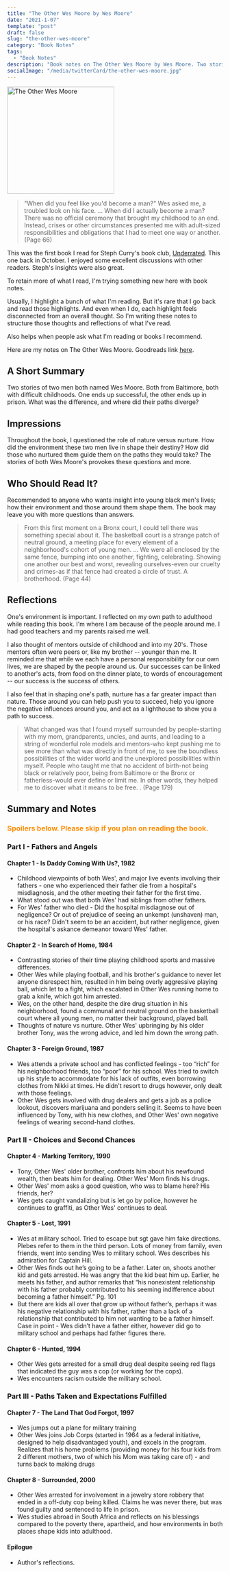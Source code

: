 ```yaml
---
title: "The Other Wes Moore by Wes Moore"
date: "2021-1-07"
template: "post"
draft: false
slug: "the-other-wes-moore"
category: "Book Notes"
tags:
  - "Book Notes"
description: "Book notes on The Other Wes Moore by Wes Moore. Two stories of two men with the same name. Both from Baltimore, both with difficult childhoods. One ends up successful, the other ends up in prison. What was the difference, and where did their paths diverge?"
socialImage: "/media/twitterCard/the-other-wes-moore.jpg"
---
```


<img src="https://images-na.ssl-images-amazon.com/images/I/91P7RaEuLmL.jpg" alt="The Other Wes Moore" width="250" />

>"When did you feel like you'd become a man?" Wes asked me, a troubled look on his face. ... When did I actually become a man? There was no official ceremony that brought my childhood to an end. Instead, crises or other circumstances presented me with adult-sized responsibilities and obligations that I had to meet one way or another. (Page 66)

This was the first book I read for Steph Curry's book club, [Underrated](https://twitter.com/stephencurry30/status/1296168620192538624?lang=en). This one back in October. I enjoyed some excellent discussions with other readers. Steph's insights were also great.

To retain more of what I read, I'm trying something new here with book notes.

Usually, I highlight a bunch of what I'm reading. But it's rare that I go back and read those highlights. And even when I do, each highlight feels disconnected from an overall thought. So I'm writing these notes to structure those thoughts and reflections of what I've read. 

Also helps when people ask what I'm reading or books I recommend.

Here are my notes on The Other Wes Moore. Goodreads link [here](https://www.goodreads.com/book/show/7099273-the-other-wes-moore).

## A Short Summary
Two stories of two men both named Wes Moore. Both from Baltimore, both with difficult childhoods. One ends up successful, the other ends up in prison. What was the difference, and where did their paths diverge?

## Impressions
Throughout the book, I questioned the role of nature versus nurture. How did the environment these two men live in shape their destiny? How did those who nurtured them guide them on the paths they would take? The stories of both Wes Moore's provokes these questions and more.

## Who Should Read It?
Recommended to anyone who wants insight into young black men's lives; how their environment and those around them shape them. The book may leave you with more questions than answers.

>From this first moment on a Bronx court, I could tell there was something special about it. The basketball court is a strange patch of neutral ground, a meeting place for every element of a neighborhood's cohort of young men. ... We were all enclosed by the same fence, bumping into one another, fighting, celebrating. Showing one another our best and worst, revealing ourselves-even our cruelty and crimes-as if that fence had created a circle of trust. A brotherhood. (Page 44)

## Reflections
One's environment is important. I reflected on my own path to adulthood while reading this book. I'm where I am because of the people around me. I had good teachers and my parents raised me well.  

I also thought of mentors outside of childhood and into my 20's. Those mentors often were peers or, like my brother -- younger than me. It reminded me that while we each have a personal responsibility for our own lives, we are shaped by the people around us. Our successes can be linked to another's acts, from food on the dinner plate, to words of encouragement -- our success is the success of others.

I also feel that in shaping one's path, nurture has a far greater impact than nature. Those around you can help push you to succeed, help you ignore the negative influences around you, and act as a lighthouse to show you a path to success.

>What changed was that I found myself surrounded by people-starting with my mom, grandparents, uncles, and aunts, and leading to a string of wonderful role models and mentors-who kept pushing me to see more than what was directly in front of me, to see the boundless possibilities of the wider world and the unexplored possibilities within myself. People who taught me that no accident of birth-not being black or relatively poor, being from Baltimore or the Bronx or fatherless-would ever define or limit me. In other words, they helped me to discover what it means to be free. . (Page 179)

## Summary and Notes
### **<span style = "color: #ff8c00;"> Spoilers below. Please skip if you plan on reading the book.</span>**

### Part I - Fathers and Angels

#### Chapter 1 - Is Daddy Coming With Us?, 1982
- Childhood viewpoints of both Wes', and major live events involving their fathers - one who experienced their father die from a hospital's misdiagnosis, and the other meeting their father for the first time.
- What stood out was that both Wes' had siblings from other fathers.
- For Wes' father who died - Did the hospital misdiagnose out of negligence? Or out of prejudice of seeing an unkempt (unshaven) man, or his race? Didn't seem to be an accident, but rather negligence, given the hospital's askance demeanor toward Wes' father.

#### Chapter 2 - In Search of Home, 1984
- Contrasting stories of their time playing childhood sports and massive differences.
- Other Wes while playing football, and his brother's guidance to never let anyone disrespect him, resulted in him being overly aggressive playing ball, which let to a fight, which escalated in Other Wes running home to grab a knife, which got him arrested.
- Wes, on the other hand, despite the dire drug situation in his neighborhood, found a communal and neutral ground on the basketball court where all young men, no matter their background, played ball.
- Thoughts of nature vs nurture. Other Wes' upbringing by his older brother Tony, was the wrong advice, and led him down the wrong path.

#### Chapter 3 - Foreign Ground, 1987
- Wes attends a private school and has conflicted feelings - too “rich” for his neighborhood friends, too “poor” for his school. Wes tried to switch up his style to accommodate for his lack of outfits, even borrowing clothes from Nikki at times. He didn't resort to drugs however, only dealt with those feelings.
- Other Wes gets involved with drug dealers and gets a job as a police lookout, discovers marijuana and ponders selling it. Seems to have been influenced by Tony, with his new clothes, and Other Wes’ own negative feelings of wearing second-hand clothes.

### Part II - Choices and Second Chances

#### Chapter 4 - Marking Territory, 1990
- Tony, Other Wes' older brother, confronts him about his newfound wealth, then beats him for dealing. Other Wes' Mom finds his drugs.
- Other Wes' mom asks a good question, who was to blame here? His friends, her?
- Wes gets caught vandalizing but is let go by police, however he continues to graffiti, as Other Wes' continues to deal.

#### Chapter 5 - Lost, 1991
- Wes at military school. Tried to escape but sgt gave him fake directions. Plebes refer to them in the third person. Lots of money from family, even friends, went into sending Wes to military school. Wes describes his admiration for Captain Hill.
- Other Wes finds out he’s going to be a father. Later on, shoots another kid and gets arrested. He was angry that the kid beat him up. Earlier, he meets his father, and author remarks that “his nonexistent relationship with his father probably contributed to his seeming indifference about becoming a father himself.” Pg. 101
- But there are kids all over that grow up without father’s, perhaps it was his negative relationship with his father, rather than a lack of a relationship that contributed to him not wanting to be a father himself. Case in point - Wes didn’t have a father either, however did go to military school and perhaps had father figures there.

#### Chapter 6 - Hunted, 1994
- Other Wes gets arrested for a small drug deal despite seeing red flags that indicated the guy was a cop (or working for the cops).
- Wes encounters racism outside the military school.

### Part III - Paths Taken and Expectations Fulfilled

#### Chapter 7 - The Land That God Forgot, 1997
- Wes jumps out a plane for military training
- Other Wes joins Job Corps (started in 1964 as a federal initiative, designed to help disadvantaged youth), and excels in the program. Realizes that his home problems (providing money for his four kids from 2 different mothers, two of which his Mom was taking care of) - and turns back to making drugs

#### Chapter 8 - Surrounded, 2000
- Other Wes arrested for involvement in a jewelry store robbery that ended in a off-duty cop being killed. Claims he was never there, but was found guilty and sentenced to life in prison.
- Wes studies abroad in South Africa and reflects on his blessings compared to the poverty there, apartheid, and how environments in both places shape kids into adulthood.

#### Epilogue
- Author's reflections.
